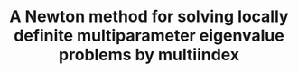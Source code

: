 ---
layout: default
title: 'A Newton method for solving locally definite multiparameter eigenvalue problems by multiindex'
authors: Henrik Eisenmann 
journal: Arxiv 
volume: Preprint
year: 2024
number: 
pages: 
arxivlink: https://arxiv.org/abs/2404.04194 
doilink: https://arxiv.org/abs/2404.04194
---